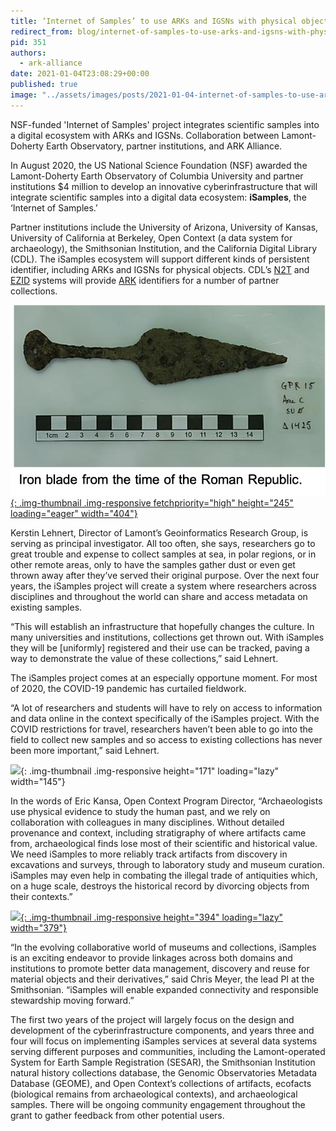 ```yaml
---
title: ‘Internet of Samples’ to use ARKs and IGSNs with physical objects
redirect_from: blog/internet-of-samples-to-use-arks-and-igsns-with-physical-objects/
pid: 351
authors:
  - ark-alliance
date: 2021-01-04T23:08:29+00:00
published: true
image: "../assets/images/posts/2021-01-04-internet-of-samples-to-use-arks-and-igsns-with-physical-objects/iron_blade_roman.png"
---
```


NSF-funded 'Internet of Samples' project integrates scientific samples into a
digital ecosystem with ARKs and IGSNs. Collaboration between Lamont-Doherty
Earth Observatory, partner institutions, and ARK Alliance.

<!--more-->

In August 2020, the US National Science Foundation (NSF) awarded the
Lamont-Doherty Earth Observatory of Columbia University and partner
institutions $4 million to develop an innovative cyberinfrastructure that will
integrate scientific samples into a digital data ecosystem: **iSamples**, the
‘Internet of Samples.’

Partner institutions include the University of Arizona, University of Kansas,
University of California at Berkeley, Open Context (a data system for
archaeology), the Smithsonian Institution, and the California Digital Library
(CDL). The iSamples ecosystem will support different kinds of persistent
identifier, including ARKs and IGSNs for physical objects. CDL’s [N2T] and
[EZID] systems will provide [ARK] identifiers for a number of partner
collections.

[![Iron blade from the time of the Roman Republic.]{: .img-thumbnail .img-responsive fetchpriority="high" height="245" loading="eager" width="404"}][1]

Kerstin Lehnert, Director of Lamont’s Geoinformatics Research Group, is
serving as principal investigator. All too often, she says, researchers go to
great trouble and expense to collect samples at sea, in polar regions, or in
other remote areas, only to have the samples gather dust or even get thrown
away after they’ve served their original purpose. Over the next four years,
the iSamples project will create a system where researchers across disciplines
and throughout the world can share and access metadata on existing samples.

“This will establish an infrastructure that hopefully changes the culture. In
many universities and institutions, collections get thrown out. With iSamples
they will be \[uniformly\] registered and their use can be tracked, paving a
way to demonstrate the value of these collections,” said Lehnert.

The iSamples project comes at an especially opportune moment. For most of
2020, the COVID-19 pandemic has curtailed fieldwork.

“A lot of researchers and students will have to rely on access to information
and data online in the context specifically of the iSamples project. With the
COVID restrictions for travel, researchers haven’t been able to go into the
field to collect new samples and so access to existing collections has never
been more important,” said Lehnert.

![][2]{: .img-thumbnail .img-responsive height="171" loading="lazy" width="145"}

In the words of Eric Kansa, Open Context Program Director, “Archaeologists use
physical evidence to study the human past, and we rely on collaboration with
colleagues in many disciplines. Without detailed provenance and context,
including stratigraphy of where artifacts came from, archaeological finds lose
most of their scientific and historical value. We need iSamples to more
reliably track artifacts from discovery in excavations and surveys, through to
laboratory study and museum curation. iSamples may even help in combating the
illegal trade of antiquities which, on a huge scale, destroys the historical
record by divorcing objects from their contexts.”

[![][3]{: .img-thumbnail .img-responsive height="394" loading="lazy" width="379"}][4]

“In the evolving collaborative world of museums and collections, iSamples is
an exciting endeavor to provide linkages across both domains and institutions
to promote better data management, discovery and reuse for material objects
and their derivatives,” said Chris Meyer, the lead PI at the Smithsonian.
“iSamples will enable expanded connectivity and responsible stewardship moving
forward.”

The first two years of the project will largely focus on the design and
development of the cyberinfrastructure components, and years three and four
will focus on implementing iSamples services at several data systems serving
different purposes and communities, including the Lamont-operated System for
Earth Sample Registration (SESAR), the Smithsonian Institution natural history
collections database, the Genomic Observatories Metadata Database (GEOME), and
Open Context’s collections of artifacts, ecofacts (biological remains from
archaeological contexts), and archaeological samples. There will be ongoing
community engagement throughout the grant to gather feedback from other
potential users.

[N2T]: https://n2t.net/
[EZID]: https://ezid.cdlib.org/
[ARK]: _pages/index.md
[Iron blade from the time of the Roman Republic.]: ../../assets/images/posts/2021-01-04-internet-of-samples-to-use-arks-and-igsns-with-physical-objects/iron_blade_roman.png
[1]: https://n2t.net/ark:/28722/k2tt4vh8s
[2]: ../../assets/images/posts/2021-01-04-internet-of-samples-to-use-arks-and-igsns-with-physical-objects/ekansa.png
[3]: ../../assets/images/posts/2021-01-04-internet-of-samples-to-use-arks-and-igsns-with-physical-objects/SI_biosample.png
[4]: https://n2t.net/ark:/65665/337856f1a-655e-4ad7-8b1e-f10a16dfb6e3
